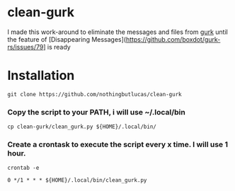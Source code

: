 # clean-gurk
I made this work-around to eliminate the messages and files from [gurk](https://github.com/boxdot/gurk-rs) until the feature of [Disappearing Messages](https://github.com/boxdot/gurk-rs/issues/79] is ready

# Installation

    git clone https://github.com/nothingbutlucas/clean-gurk

### Copy the script to your PATH, i will use ~/.local/bin

    cp clean-gurk/clean_gurk.py ${HOME}/.local/bin/

### Create a crontask to execute the script every x time. I will use 1 hour.

    crontab -e 
    
    0 */1 * * * ${HOME}/.local/bin/clean_gurk.py
    
